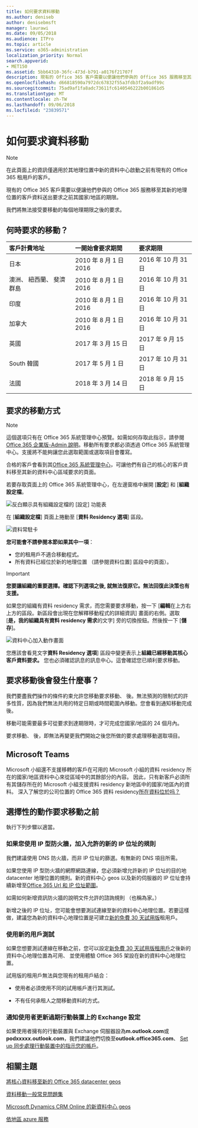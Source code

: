 ```yaml
---
title: 如何要求資料移動
ms.author: deniseb
author: denisebmsft
manager: laurawi
ms.date: 09/05/2018
ms.audience: ITPro
ms.topic: article
ms.service: o365-administration
localization_priority: Normal
search.appverid:
- MET150
ms.assetid: 5bb64310-36fc-473d-b791-a0176f21707f
description: 現有的 Office 365 客戶需要以便讓他們參與的 Office 365 服務移至其新的地理位置的客戶資料送出要求之前其國家/地區的期限。
ms.openlocfilehash: d66818590a7972dc67832f55a3fdb3f2a9adf99c
ms.sourcegitcommit: 75ad9af1fa8adc73611fc6140546222b001861d5
ms.translationtype: MT
ms.contentlocale: zh-TW
ms.lasthandoff: 09/06/2018
ms.locfileid: "23839571"
---
```

# <a name="how-to-request-your-data-move"></a>如何要求資料移動

> [!NOTE]
> 在此頁面上的資訊僅適用於其地理位置中新的資料中心啟動之前有現有的 Office 365 租用戶的客戶。 
  
現有的 Office 365 客戶需要以便讓他們參與的 Office 365 服務移至其新的地理位置的客戶資料送出要求之前其國家/地區的期限。 
  
我們將無法接受要移動的每個地理期限之後的要求。 
  
## <a name="when-can-i-request-a-move"></a>何時要求的移動？

|**客戶計費地址**|**一開始會要求期間**|**要求期限**|
|:-----|:-----|:-----|
|日本  <br/> |2010 年 8 月 1 日 2016  <br/> |2016 年 10 月 31 日  <br/> |
|澳洲、 紐西蘭、 斐濟群島  <br/> |2010 年 8 月 1 日 2016  <br/> |2016 年 10 月 31 日  <br/> |
|印度  <br/> |2010 年 8 月 1 日 2016  <br/> |2016 年 10 月 31 日  <br/> |
|加拿大  <br/> |2010 年 8 月 1 日 2016  <br/> |2016 年 10 月 31 日  <br/> |
|英國  <br/> |2017 年 3 月 15 日  <br/> |2017 年 9 月 15 日  <br/> |
|South 韓國  <br/> |2017 年 5 月 1 日  <br/> |2017 年 10 月 31 日  <br/> |
|法國  <br/> |2018 年 3 月 14 日  <br/> |2018 年 9 月 15 日  <br/> |
   
## <a name="how-to-request-a-move"></a>要求的移動方式

> [!NOTE]
> 這個選項只有在 Office 365 系統管理中心預覽。如需如何存取此指示，請參閱[Office 365 企業版-Admin 說明](https://aka.ms/365admin)。移動所有要求都必須透過 Office 365 系統管理中心。支援將不能夠讓您此選取範圍或選取項目會覆寫。 
  
合格的客戶會看到其[Office 365 系統管理中心](https://aka.ms/365admin)，可讓他們有自己的核心的客戶資料移至其新的資料中心區域要求的頁面。  
  
若要存取頁面上的 Office 365 系統管理中心，在左邊窗格中展開 [**設定**] 和 [**組織設定檔**。
  
![反白顯示具有組織設定檔的 [設定] 功能表](media/22799fac-32b4-4f79-ae60-3f6ffb7cfbd7.png)
  
在 [**組織設定檔**] 頁面上捲動至 [**資料 Residency 選項**] 區段。 
  
![資料常駐卡](media/fdb02cd0-825d-4d9e-bb35-6f806282884f.png)
  
**您可能會不請參閱本節如果其中一項**：
- 您的租用戶不適合移動程式。 
- 所有資料已經位於新的地理位置 （請參閱資料位置] 區段中的頁面）。 
  
> [!IMPORTANT]
> **您要讓組織的重要選擇。確認下列選項之後, 就無法復原它。無法回復此決策也有支援。**
  
如果您的組織有資料 residency 需求，而您需要要求移動，按一下 [**編輯**在上方右上方的區段。新區段會出現在您解釋移動程式的詳細資訊] 畫面的右側。選取 [**是，我的組織具有資料 residency 需求**的文字] 旁的切換按鈕。然後按一下 [**儲存**]。
  
![資料中心加入動作畫面](media/f97ab8d2-b0e1-49bf-9d6b-bf75f3081233.png)
  
您應該會看見文字**資料 Residency 選項**] 區段中變更表示上**組織已經移動其核心客戶資料要求。** 您也必須確認訊息的訊息中心。這會確認您已順利要求移動。 


  
## <a name="what-happens-after-requesting-a-move"></a>要求移動後會發生什麼事？

我們要盡我們操作的條件約束允許您移動要求移動、 後。無法預測的限制式的許多性質，因為我們無法共用的特定日期或時間範圍內移動。您會看到通知移動完成後。
  
移動可能需要最多可從要求到達期限時，才可完成您國家/地區的 24 個月內。
  
要求移動、 後，即無法再變更我們開始之後您所做的要求處理移動選取項目。
  
## <a name="microsoft-teams"></a>Microsoft Teams

Microsoft 小組還不支援移轉的客戶在可用的 Microsoft 小組的資料 residency 所在的國家/地區資料中心來從區域中的其餘部分的內容。 因此，只有新客戶必須所有其儲存所在的 Microsoft 小組支援資料 residency 新地區中的國家/地區內的資料。 深入了解您的公司位置的 Office 365 資料 residency[所在資料位於吗？](https://office/com/datamaps)   

## <a name="optional-actions-before-you-request-a-move"></a>選擇性的動作要求移動之前

執行下列步驟以適當。
  
### <a name="if-you-use-an-ip-based-firewall-add-allow-rules-for-the-new-ip-addresses"></a>如果您使用 IP 型防火牆，加入允許的新的 IP 位址的規則

我們建議使用 DNS 防火牆，而非 IP 位址的篩選。有無新的 DNS 項目所需。
  
如果您使用 IP 型防火牆的網際網路連線，您必須新增允許新的 IP 位址的目的地 datacenter 地理位置的規則。新的資料中心 geos 以及新的伺服器的 IP 位址會持續新增至[Office 365 Url 和 IP 位址範圍](https://go.microsoft.com/fwlink/p/?LinkId=229631)。
  
如需如何新增資訊防火牆的說明文件允許的諮詢規則 （也稱為家。）
  
新增之後的 IP 位址，您可能會想要測試連線至新的資料中心地理位置。若要這樣做，建議您為新的資料中心地理位置是可建立[新的免費 30 天試用版](https://go.microsoft.com/fwlink/?LinkId=522463)租用戶。 
  
### <a name="test-using-a-new-tenant"></a>使用新的用戶測試

如果您想要測試連線在移動之前，您可以設定[新免費 30 天試用版租用戶](https://go.microsoft.com/fwlink/?LinkId=522463)之後新的資料中心地理位置為可用、 並使用體驗 Office 365 架設在新的資料中心地理位置。 
  
試用版的租用戶無法與您現有的租用戶結合：
  
- 使用者必須使用不同的試用帳戶進行其測試。
    
- 不有任何承租人之間移動資料的方式。
    
### <a name="notify-users-to-update-out-of-date-exchange-settings-on-mobile-devices"></a>通知使用者更新過期行動裝置上的 Exchange 設定

如果使用者擁有的行動裝置與 Exchange 伺服器設為**m.outlook.com**或**podxxxxx.outlook.com**，我們建議他們切換至**outlook.office365.com**、 [Set up 同步處理行動裝置中的指示您的帳戶](https://support.office.com/article/c9139caf-01ab-41a0-827c-3c06ee569ed3)。

## <a name="related-topics"></a>相關主題

[將核心資料移至新的 Office 365 datacenter geos](moving-data-to-new-datacenter-geos.md)

[資料移動一般常見問題集](data-move-faq.md)

[Microsoft Dynamics CRM Online 的新資料中心 geos](https://go.microsoft.com/fwlink/p/?Linkid=615924)
  
[依地區 azure 服務](https://azure.microsoft.com/en-us/regions/)
  

